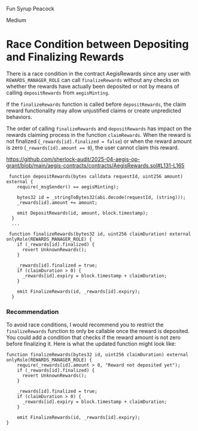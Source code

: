 Fun Syrup Peacock

Medium

# Race Condition between Depositing and Finalizing Rewards

There is a race condition in the contract AegisRewards since any user with `REWARDS_MANAGER_ROLE` can call `finalizeRewards` without any checks on whether the rewards have actually been deposited or not by means of calling `depositRewards` from `aegisMinting`. 

If the `finalizeRewards` function is called before `depositRewards`, the claim reward functionality may allow unjustified claims or create unpredicted behaviors.

The order of calling `finalizeRewards` and `depositRewards` has impact on the rewards claiming process in the function `claimRewards`. When the reward is not finalized (`_rewards[id].finalized = false`) or when the reward amount is zero (`_rewards[id].amount == 0`), the user cannot claim this reward.

https://github.com/sherlock-audit/2025-04-aegis-op-grant/blob/main/aegis-contracts/contracts/AegisRewards.sol#L131-L165

```solidity
 function depositRewards(bytes calldata requestId, uint256 amount) external {
    require(_msgSender() == aegisMinting);

    bytes32 id = _stringToBytes32(abi.decode(requestId, (string)));
    _rewards[id].amount += amount;

    emit DepositRewards(id, amount, block.timestamp);
  }
  ...

 function finalizeRewards(bytes32 id, uint256 claimDuration) external onlyRole(REWARDS_MANAGER_ROLE) {
    if (_rewards[id].finalized) {
      revert UnknownRewards();
    }

    _rewards[id].finalized = true;
    if (claimDuration > 0) {
      _rewards[id].expiry = block.timestamp + claimDuration;
    }

    emit FinalizeRewards(id, _rewards[id].expiry);
  }
```

### Recommendation

To avoid race conditions, I would recommend you to restrict the `finalizeRewards` function to only be callable once the reward is deposited. You could add a condition that checks if the reward amount is not zero before finalizing it. Here is what the updated function might look like:

```solidity
function finalizeRewards(bytes32 id, uint256 claimDuration) external onlyRole(REWARDS_MANAGER_ROLE) {
    require(_rewards[id].amount > 0, "Reward not deposited yet");
    if (_rewards[id].finalized) {
      revert UnknownRewards();
    }

    _rewards[id].finalized = true;
    if (claimDuration > 0) {
      _rewards[id].expiry = block.timestamp + claimDuration;
    }

    emit FinalizeRewards(id, _rewards[id].expiry);
}
```